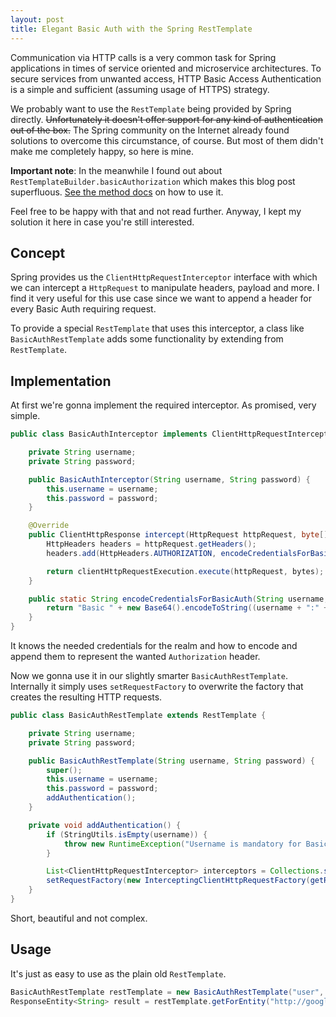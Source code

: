 ```yaml
---
layout: post
title: Elegant Basic Auth with the Spring RestTemplate
---
```


Communication via HTTP calls is a very common task for Spring applications in times of service oriented and microservice architectures. To secure services from unwanted access, HTTP Basic Access Authentication is a simple and sufficient (assuming usage of HTTPS) strategy.

We probably want to use the `RestTemplate` being provided by Spring directly. ~~Unfortunately it doesn't offer support for any kind of authentication out of the box.~~ The Spring community on the Internet already found solutions to overcome this circumstance, of course. But most of them didn't make me completely happy, so here is mine.

**Important note**: In the meanwhile I found out about `RestTemplateBuilder.basicAuthorization` which makes this blog post superfluous. [See the method docs](http://docs.spring.io/spring-boot/docs/current/api/org/springframework/boot/web/client/RestTemplateBuilder.html#basicAuthorization-java.lang.String-java.lang.String-) on how to use it.

Feel free to be happy with that and not read further. Anyway, I kept my solution it here in case you're still interested.

## Concept

Spring provides us the `ClientHttpRequestInterceptor` interface with which we can intercept a `HttpRequest` to manipulate headers, payload and more. I find it very useful for this use case since we want to append a header for every Basic Auth requiring request.

To provide a special `RestTemplate` that uses this interceptor, a class like `BasicAuthRestTemplate` adds some functionality by extending from `RestTemplate`.

## Implementation

At first we're gonna implement the required interceptor. As promised, very simple.

``` java
public class BasicAuthInterceptor implements ClientHttpRequestInterceptor {

    private String username;
    private String password;

    public BasicAuthInterceptor(String username, String password) {
        this.username = username;
        this.password = password;
    }

    @Override
    public ClientHttpResponse intercept(HttpRequest httpRequest, byte[] bytes, ClientHttpRequestExecution clientHttpRequestExecution) throws IOException {
        HttpHeaders headers = httpRequest.getHeaders();
        headers.add(HttpHeaders.AUTHORIZATION, encodeCredentialsForBasicAuth(username, password));

        return clientHttpRequestExecution.execute(httpRequest, bytes);
    }

    public static String encodeCredentialsForBasicAuth(String username, String password) {
        return "Basic " + new Base64().encodeToString((username + ":" + password).getBytes());
    }
}
```

It knows the needed credentials for the realm and how to encode and append them to represent the wanted `Authorization` header.

Now we gonna use it in our slightly smarter `BasicAuthRestTemplate`. Internally it simply uses `setRequestFactory` to overwrite the factory that creates the resulting HTTP requests.

``` java
public class BasicAuthRestTemplate extends RestTemplate {

    private String username;
    private String password;

    public BasicAuthRestTemplate(String username, String password) {
        super();
        this.username = username;
        this.password = password;
        addAuthentication();
    }

    private void addAuthentication() {
        if (StringUtils.isEmpty(username)) {
            throw new RuntimeException("Username is mandatory for Basic Auth");
        }

        List<ClientHttpRequestInterceptor> interceptors = Collections.singletonList(new BasicAuthInterceptor(username, password));
        setRequestFactory(new InterceptingClientHttpRequestFactory(getRequestFactory(), interceptors));
    }
}
```

Short, beautiful and not complex.

## Usage

It's just as easy to use as the plain old `RestTemplate`.

``` java
BasicAuthRestTemplate restTemplate = new BasicAuthRestTemplate("user", "password");
ResponseEntity<String> result = restTemplate.getForEntity("http://google.de", String.class);
```
